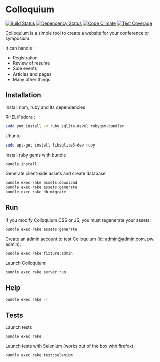 Colloquium
==========

[![Build Status](https://travis-ci.org/superboum/colloquium.svg?branch=master)](https://travis-ci.org/superboum/etude-pratique)
[![Dependency Status](https://gemnasium.com/superboum/etude-pratique.svg)](https://gemnasium.com/superboum/etude-pratique)
[![Code Climate](https://codeclimate.com/github/superboum/colloquium/badges/gpa.svg)](https://codeclimate.com/github/superboum/colloquium)
[![Test Coverage](https://codeclimate.com/github/superboum/colloquium/badges/coverage.svg)](https://codeclimate.com/github/superboum/colloquium)

Colloquium is a simple tool to create a website for your conference or symposium.

It can handle :

  * Registration
  * Review of resume
  * Side events
  * Articles and pages
  * Many other things

Installation
------------

Install npm, ruby and its dependencies

RHEL/Fedora :

```bash
sudo yum install -y ruby sqlite-devel rubygem-bundler
```
Ubuntu

```bash
sudo apt-get install libsqlite3-dev ruby 
```

Install ruby gems with bundle

```bash
bundle install
```
Generate client-side assets and create database

```bash
bundle exec rake assets:download
bundle exec rake assets:generate
bundle exec rake db:migrate
```

Run
---

If you modify Colloquium CSS or JS, you must regenerate your assets:

```bash
bundle exec rake assets:generate
```

Create an admin account to test Colloquium (id: admin@admin.com, pw: admin):

```bash
bundle exec rake fixture:admin
```

Launch Colloquium:

```bash
bundle exec rake server:run
```

Help
----

```bash
bundle exec rake -T
```

Tests
-----

Launch tests

```bash
bundle exec rake
```

Launch tests with Selenium (works out of the box with firefox)

```bash
bundle exec rake test:selenium
```
